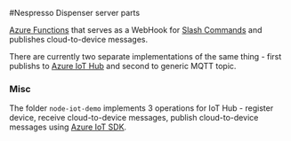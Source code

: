 #Nespresso Dispenser server parts

[Azure Functions](https://azure.microsoft.com/en-us/services/functions/) that serves as a WebHook for [Slash Commands](https://api.slack.com/slash-commands) and publishes 
cloud-to-device messages.

There are currently two separate implementations of the same thing - first publishs to [Azure IoT Hub](https://azure.microsoft.com/en-us/services/iot-hub/) and second to generic MQTT topic.

### Misc

The folder `node-iot-demo` implements 3 operations for IoT Hub - register device,
receive cloud-to-device messages, publish cloud-to-device messages using [Azure IoT SDK](https://github.com/azure/azure-iot-sdk-node/).
